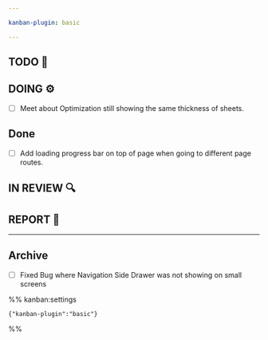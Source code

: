 ```yaml
---

kanban-plugin: basic

---
```


## TODO 💭



## DOING ⚙️

- [ ] Meet about Optimization still showing the same thickness of sheets.


## Done

- [ ] Add loading progress bar on top of page when going to different page routes.


## IN REVIEW 🔍



## REPORT 📎



***

## Archive

- [ ] Fixed Bug where Navigation Side Drawer was not showing on small screens

%% kanban:settings
```
{"kanban-plugin":"basic"}
```
%%